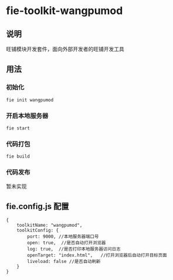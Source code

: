 # fie-toolkit-wangpumod


## 说明

旺铺模块开发套件，面向外部开发者的旺铺开发工具

## 用法

### 初始化

```
fie init wangpumod
```
### 开启本地服务器

```
fie start
```

### 代码打包

```
fie build
```

### 代码发布

暂未实现


## fie.config.js 配置

```
{
    toolkitName: "wangpumod",
    toolkitConfig: {
        port: 9000, //本地服务器端口号
        open: true,  //是否自动打开浏览器
        log: true,  //是否打印本地服务器访问日志
        openTarget: "index.html",   //打开浏览器后自动打开目标页面
        liveload: false //是否自动刷新
    }    
}
```
